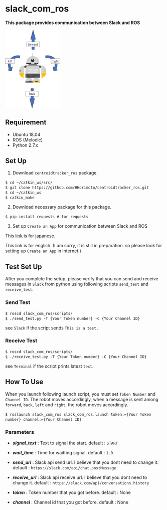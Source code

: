 # slack_com_ros

**This package provides communication between Slack and ROS**

<img src=./media/desc.png width=35% alt="description">

## Requirement
+ Ubuntu 18.04
+ ROS (Melodic)
+ Python 2.7.x

## Set Up
1. Download `centroidtracker_ros` package.

```shell
$ cd ~/catkin_ws/src/
$ git clone https://github.com/HHorimoto/centroidtracker_ros.git
$ cd ~/catkin_ws
$ catkin_make
```

2. Download necessary package for this package.

```shell
$ pip install requests # for requests
```

3. Set up `Create an App` for communication between Slack and ROS

This [link](./README_Slack_jp.md) is for japanese.

This link is for english. (I am sorry, it is still in preparation. so please look for setting up `Create an App` in internet.)

## Test Set Up

After you complete the setup, please verify that you can send and receive messages in `Slack` from python using following scripts `send_test` and `receive_test`.

### Send Test

```shell
$ roscd slack_com_ros/scripts/
$ ./send_test.py -T {Your Token number} -C {Your Channel ID}
```

see `Slack` if the script sends `This is a test.`.

### Receive Test

```shell
$ roscd slack_com_ros/scripts/
$ ./receive_test.py -T {Your Token number} -C {Your Channel ID}
```

see `Terminal` if the script prints latest `text`.

## How To Use

When you launch following launch script, you must set `Token Number` and `Channel ID`.
The robot moves accordingly, when a message is sent among `forward`, `back`, `left` and `right`, the robot moves accordingly.

```shell
$ roslaunch slack_com_ros slack_com_ros.launch token:={Your Token number} channel:={Your Channel ID}
```

### Parameters

+ ***signal_text*** : Text to signal the start.
    default : `START`

+ ***wait_time*** : Time for waitting signal.
    default : `1.0`

+ ***send_url*** : Slack api send url. I believe that you dont need to change it.
    default : `https://slack.com/api/chat.postMessage`

+ ***receive_url*** : Slack api receive url. I believe that you dont need to change it.
    default : `https://slack.com/api/conversations.history`

+ ***token*** : Token number that you got before.
    default : None

+ ***channel*** : Channel id that you got before.
    default : None